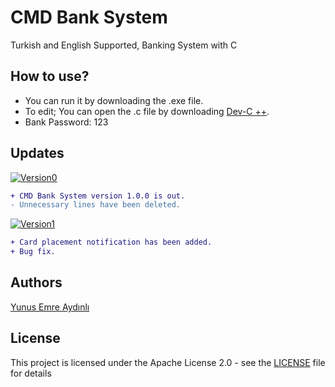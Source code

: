 # CMD Bank System
Turkish and English Supported, Banking System with C

## How to use?
- You can run it by downloading the .exe file.
- To edit; You can open the .c file by downloading [Dev-C ++](https://www.bloodshed.net/dev/devcpp.html).
- Bank Password: 123

## Updates
[![Version0](https://img.shields.io/badge/Version-1.0.0-green)]()
```diff
+ CMD Bank System version 1.0.0 is out.
- Unnecessary lines have been deleted.
```
[![Version1](https://img.shields.io/badge/Version-1.0.1-green)]()
```diff
+ Card placement notification has been added.
+ Bug fix.
```

## Authors
[Yunus Emre Aydınlı](https://github.com/yunusemreaydinli/)

## License
This project is licensed under the Apache License 2.0 - see the [LICENSE](https://github.com/yunusemreaydinli/CMD_Bank_System/blob/master/LICENSE) file for details
